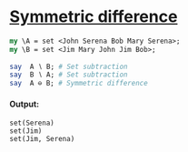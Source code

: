 [1]: http://rosettacode.org/wiki/Symmetric_difference

# [Symmetric difference][1]

```perl
my \A = set <John Serena Bob Mary Serena>;
my \B = set <Jim Mary John Jim Bob>;
 
say  A ∖ B; # Set subtraction
say  B ∖ A; # Set subtraction
say  A ⊖ B; # Symmetric difference
```

#### Output:
```
set(Serena)
set(Jim)
set(Jim, Serena)
```